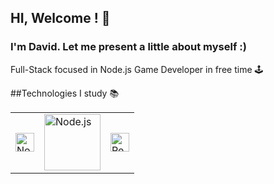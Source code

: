## HI, Welcome ! 👋

### I'm David. Let me present a little about myself :)

Full-Stack focused in Node.js 
Game Developer in free time  🕹 

##Technologies I study 📚

<table>
  <tr>
    <td><img src="https://github.com/get-icon/geticon/blob/master/logos/nodejs-icon.svg" alt="Node.js" width="30"/></td>
    <td><img src="https://github.com/get-icon/geticon/blob/master/logos/mongodb.svg" alt="Node.js" width="90"/></td>
    <td><img src="https://github.com/get-icon/geticon/blob/master/logos/react.svg" alt="React" width="30"/></td>
  </tr> 
</table>  
  


 





